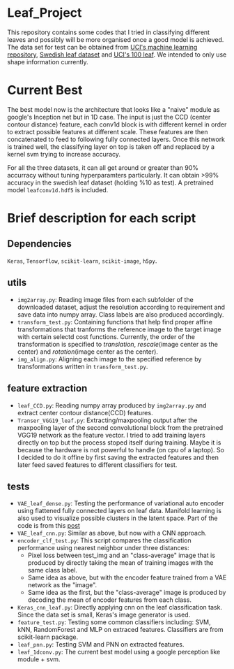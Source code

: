 # Leaf_Project
This repository contains some codes that I tried in classifying different leaves and possibly will be more organised once a good model is achieved. The data set for test can be obtained from [UCI's machine learning repository](https://archive.ics.uci.edu/ml/datasets/leaf), [Swedish leaf dataset](http://www.cvl.isy.liu.se/en/research/datasets/swedish-leaf/) and [UCI's 100 leaf](https://archive.ics.uci.edu/ml/datasets/One-hundred+plant+species+leaves+data+set). We intended to only use shape information currently.

# Current Best
The best model now is the architecture that looks like a "naive" module as google's Inception net but in 1D case. The input is just the CCD (center contour distance) feature, each conv1d block is with different kernel in order to extract possible features at different scale. These features are then concatenated to feed to following fully connected layers. Once this network is trained well, the classifying layer on top is taken off and replaced by a kernel svm trying to increase accuracy.

For all the three datasets, it can all get around or greater than 90% accurracy without tuning hyperparamters particularly. It can obtain >99% accuracy in the swedish leaf dataset (holding %10 as test). A pretrained model `leafconv1d.hdf5` is included.

# Brief description for each script
## Dependencies
`Keras`, `Tensorflow`, `scikit-learn`, `scikit-image`, `h5py`.

## utils
* `img2array.py`: Reading image files from each subfolder of the downloaded dataset, adjust the resolution according to requirement and save data into numpy array. Class labels are also produced accordingly.
* `transform_test.py`: Containing functions that help find proper affine transformations that tranforms the reference image to the target image with certain selectd cost functions. Currently, the order of the transformation is specified to *translation*, *rescale*(image center as the center) and *rotation*(image center as the center). 
* `img_align.py`: Aligning each image to the specified reference by transformations written in `transform_test.py`.

## feature extraction
* `leaf_CCD.py`: Reading numpy array produced by `img2array.py` and extract center contour distance(CCD) features.
* `Transer_VGG19_leaf.py`: Extracting/maxpooling output after the maxpooling layer of the second convolutional block from the pretrained VGG19 network as the feature vector. I tried to add training layers directly on top but the process stoped itself during training. Maybe it is because the hardware is not powerful to handle (on cpu of a laptop). So I decided to do it offine by first saving the extracted features and then later feed saved features to different classifiers for test.

## tests
* `VAE_leaf_dense.py`: Testing the performance of variational auto encoder using flattened fully connected layers on leaf data. Manifold learning is also used to visualize possible clusters in the latent space. Part of the code is from this [post](https://blog.keras.io/building-autoencoders-in-keras.html)
* `VAE_leaf_cnn.py`: Similar as above, but now with a CNN approach. 
* `encoder_clf_test.py`: This script compares the classification performance using nearest neighbor under three distances:
    * Pixel loss between test_img and an "class-average" image that is produced by directly taking the mean of training images with the same class label.
    * Same idea as above, but with the encoder feature trained from a VAE network as the "image".
    * Same idea as the first, but the "class-average" image is produced by decoding the mean of encoder features from each class. 
* `Keras_cnn_leaf.py`: Directly applying cnn on the leaf classification task. Since the data set is small, Keras's image generator is used.
* `feature_test.py`: Testing some common classifiers including: SVM, kNN, RandomForest and MLP on extraced features. Classifiers are from scikit-learn package.
* `leaf_pnn.py`: Testing SVM and PNN on extracted features.
* `leaf_1dconv.py`: The current best model using a google perception like module + svm.
